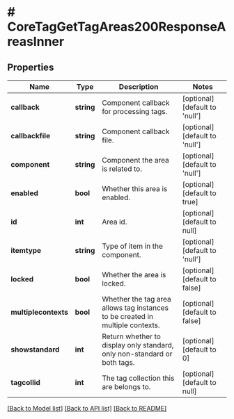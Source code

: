 # # CoreTagGetTagAreas200ResponseAreasInner

## Properties

Name | Type | Description | Notes
------------ | ------------- | ------------- | -------------
**callback** | **string** | Component callback for processing tags. | [optional] [default to 'null']
**callbackfile** | **string** | Component callback file. | [optional] [default to 'null']
**component** | **string** | Component the area is related to. | [optional] [default to 'null']
**enabled** | **bool** | Whether this area is enabled. | [optional] [default to true]
**id** | **int** | Area id. | [optional] [default to null]
**itemtype** | **string** | Type of item in the component. | [optional] [default to 'null']
**locked** | **bool** | Whether the area is locked. | [optional] [default to false]
**multiplecontexts** | **bool** | Whether the tag area allows tag instances to be created in multiple contexts. | [optional] [default to false]
**showstandard** | **int** | Return whether to display only standard, only non-standard or both tags. | [optional] [default to 0]
**tagcollid** | **int** | The tag collection this are belongs to. | [optional] [default to null]

[[Back to Model list]](../../README.md#models) [[Back to API list]](../../README.md#endpoints) [[Back to README]](../../README.md)
